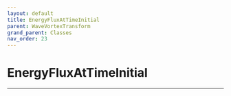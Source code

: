 ```yaml
---
layout: default
title: EnergyFluxAtTimeInitial
parent: WaveVortexTransform
grand_parent: Classes
nav_order: 23
---
```


#  EnergyFluxAtTimeInitial




---

